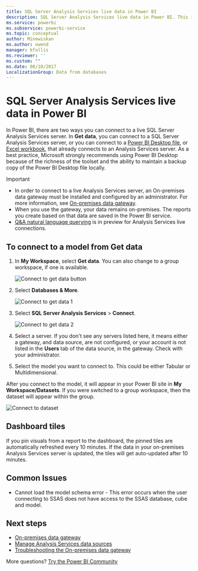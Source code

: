 ```yaml
---
title: SQL Server Analysis Services live data in Power BI
description: SQL Server Analysis Services live data in Power BI. This is done via a data source that was configured for an enterprise gateway.
ms.service: powerbi
ms.subservice: powerbi-service
ms.topic: conceptual
author: Minewiskan
ms.author: owend
manager: kfollis
ms.reviewer: ''
ms.custom: ""
ms.date: 08/10/2017
LocalizationGroup: Data from databases
---
```


# SQL Server Analysis Services live data in Power BI

In Power BI, there are two ways you can connect to a live SQL Server Analysis Services server. In **Get data**, you can connect to a SQL Server Analysis Services server, or you can connect to a [Power BI Desktop file](service-desktop-files.md), or [Excel workbook](service-excel-workbook-files.md), that already connects to an Analysis Services server. As a best practice, Microsoft strongly recommends using Power BI Desktop because of the richness of the toolset and the ability to maintain a backup copy of the Power BI Desktop file locally.

>[!IMPORTANT]
> * In order to connect to a live Analysis Services server, an On-premises data gateway must be installed and configured by an administrator. For more information, see [On-premises data gateway](service-gateway-onprem.md).
> * When you use the gateway, your data remains on-premises.  The reports you create based on that data are saved in the Power BI service. 
> * [Q&A natural language querying](service-q-and-a-direct-query.md) is in preview for Analysis Services live connections.

## To connect to a model from Get data

1. In **My Workspace**, select **Get data**. You can also change to a group workspace, if one is available.

   ![Connect to get data button](media/sql-server-analysis-services-tabular-data/connecttoas_getdatabutton.png)

2. Select **Databases & More**.

   ![Connect to get data 1](media/sql-server-analysis-services-tabular-data/connecttoas_getdata_1.png)

3. Select **SQL Server Analysis Services** > **Connect**.

   ![Connect to get data 2](media/sql-server-analysis-services-tabular-data/connecttoas_getdata_2.png)

4. Select a server. If you don't see any servers listed here, it means either a gateway, and data source, are not configured, or your account is not listed in the **Users** tab of the data source, in the gateway. Check with your administrator.

5. Select the model you want to connect to. This could be either Tabular or Multidimensional.

After you connect to the model, it will appear in your Power BI site in **My Workspace/Datasets**. If you were switched to a group workspace, then the dataset will appear within the group.

![Connect to dataset](media/sql-server-analysis-services-tabular-data/connecttoas_dataset_5.png)

## Dashboard tiles

If you pin visuals from a report to the dashboard, the pinned tiles are automatically refreshed every 10 minutes. If the data in your on-premises Analysis Services server is updated, the tiles will get auto-updated after 10 minutes.

## Common Issues

* Cannot load the model schema error - This error occurs when the user connecting to SSAS does not have access to the SSAS database, cube and model.

## Next steps

* [On-premises data gateway](service-gateway-onprem.md)  
* [Manage Analysis Services data sources](service-gateway-enterprise-manage-ssas.md)  
* [Troubleshooting the On-premises data gateway](service-gateway-onprem-tshoot.md)  

More questions? [Try the Power BI Community](https://community.powerbi.com/)